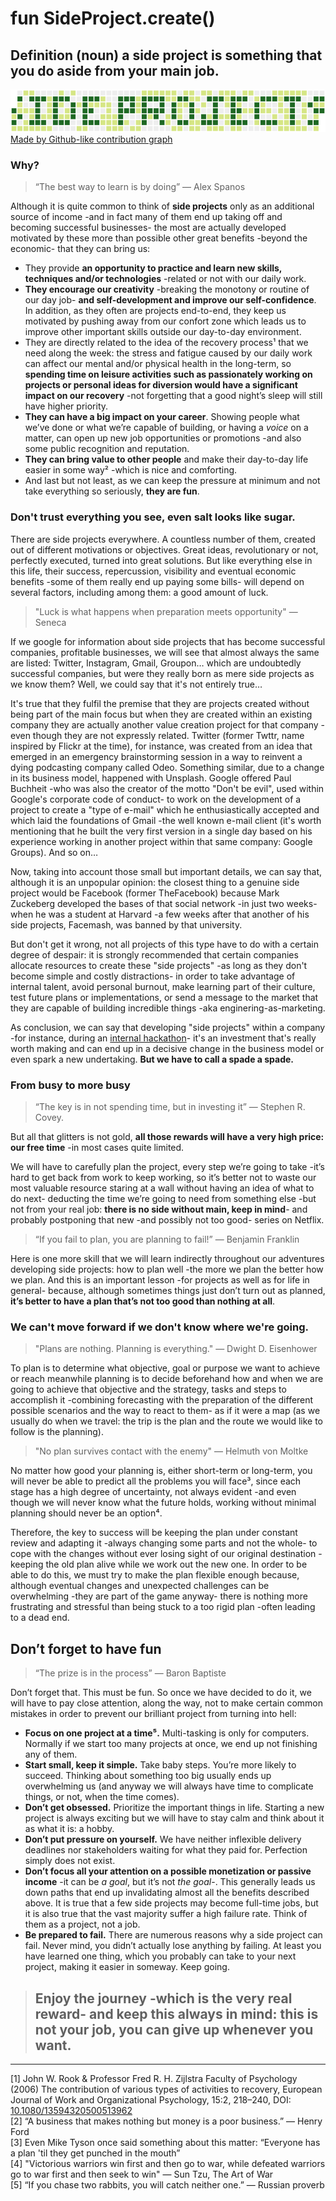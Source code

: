 # fun SideProject.create() 
## Definition (noun) a **side project** is something that you do aside from your main job.

![](art/1.png)
<span class="figcaption_hack">[Made by Github-like contribution graph](http://ozh.org/contribution/)</span>

### Why?

> “The best way to learn is by doing” — Alex Spanos

Although it is quite common to think of **side projects** only as an additional source of income -and in fact many of them end up taking off and becoming successful businesses- the most are actually developed motivated by these more than possible other great benefits -beyond the economic- that they can bring us:

- They provide **an opportunity to practice and learn new skills, techniques and/or technologies** -related or not with our daily work.
- **They encourage our creativity** -breaking the monotony or routine of our day job- **and self-development and improve our self-confidence**. In addition, as they often are projects end-to-end, they keep us motivated by pushing away from our confort zone which leads us to improve other important skills outside our day-to-day environment.
- They are directly related to the idea of the recovery process¹ that we need along the week: the stress and fatigue caused by our daily work can affect our mental and/or physical health in the long-term, so **spending time on leisure activities such as passionately working on projects or personal ideas for diversion would have a significant impact on our recovery** -not forgetting that a good night’s sleep will still have higher priority.
- **They can have a big impact on your career**. Showing people what we’ve done or what we’re capable of building, or having a *voice* on a matter, can open up new job opportunities or promotions -and also some public recognition and reputation.
- **They can bring value to other people** and make their day-to-day life easier in some way² -which is nice and comforting.
- And last but not least, as we can keep the pressure at minimum and not take everything so seriously, **they are fun**.

### Don't trust everything you see, even salt looks like sugar.

There are side projects everywhere. A countless number of them, created out of different motivations or objectives. Great ideas, revolutionary or not, perfectly executed, turned into great solutions. But like everything else in this life, their success, repercussion, visibility and eventual economic benefits -some of them really end up paying some bills- will depend on several factors, including among them: a good amount of luck.

> "Luck is what happens when preparation meets opportunity" — Seneca

If we google for information about side projects that has become successful companies, profitable businesses, we will see that almost always the same are listed: Twitter, Instagram, Gmail, Groupon… which are undoubtedly successful companies, but were they really born as mere side projects as we know them? Well, we could say that it's not entirely true…

It's true that they fulfil the premise that they are projects created without being part of the main focus but when they are created within an existing company they are actually another value creation project for that company -even though they are not expressly related. Twitter (former Twttr, name inspired by Flickr at the time), for instance, was created from an idea that emerged in an emergency brainstorming session in a way to reinvent a dying podcasting company called Odeo. Something similar, due to a change in its business model, happened with Unsplash. Google offered Paul Buchheit -who was also the creator of the motto "Don't be evil", used within Google's corporate code of conduct- to work on the development of a project to create a "type of e-mail" which he enthusiastically accepted and which laid the foundations of Gmail -the well known e-mail client (it's worth mentioning that he built the very first version in a single day based on his experience working in another project within that same company: Google Groups). And so on…

Now, taking into account those small but important details, we can say that, although it is an unpopular opinion: the closest thing to a genuine side project would be Facebook (former TheFacebook) because Mark Zuckeberg developed the bases of that social network -in just two weeks- when he was a student at Harvard -a few weeks after that another of his side projects, Facemash, was banned by that university.

But don't get it wrong, not all projects of this type have to do with a certain degree of despair: it is strongly recommended that certain companies allocate resources to create these "side projects" -as long as they don't become simple and costly distractions- in order to take advantage of internal talent, avoid personal burnout, make learning part of their culture, test future plans or implementations, or send a message to the market that they are capable of building incredible things -aka enginering-as-marketing. 

As conclusion, we can say that developing "side projects" within a company -for instance, during an [internal hackathon](https://twitter.com/Tech_LolaMarket/status/1112998074107027456])- it's an investment that's really worth making and can end up in a decisive change in the business model or even spark a new undertaking. **But we have to call a spade a spade.**

### From busy to more busy

> “The key is in not spending time, but in investing it” — Stephen R. Covey.

But all that glitters is not gold, **all those rewards will have a very high price: our free time** -in most cases quite limited.

We will have to carefully plan the project, every step we’re going to take -it’s hard to get back from work to keep working, so it’s better not to waste our most valuable resource staring at a wall without having an idea of what to do next- deducting the time we’re going to need from something else -but not from your real job: **there is no side without main, keep in mind**- and probably postponing that new -and possibly not too good- series on Netflix.

> “If you fail to plan, you are planning to fail!” — Benjamin Franklin

Here is one more skill that we will learn indirectly throughout our adventures developing side projects: how to plan well -the more we plan the better how we plan. And this is an important lesson -for projects as well as for life in general- because, although sometimes things just don’t turn out as planned, **it’s better to have a plan that’s not too good than nothing at all**.

### We can't move forward if we don't know where we're going.

> "Plans are nothing. Planning is everything." — Dwight D. Eisenhower

To plan is to determine what objective, goal or purpose we want to achieve or reach meanwhile planning is to decide beforehand how and when we are going to achieve that objective and the strategy, tasks and steps to accomplish it -combining forecasting with the preparation of the different possible scenarios and the way to react to them- as if it were a map (as we usually do when we travel: the trip is the plan and the route we would like to follow is the planning).

> "No plan survives contact with the enemy" — Helmuth von Moltke

No matter how good your planning is, either short-term or long-term, you will never be able to predict all the problems you will face³, since each stage has a high degree of uncertainty, not always evident -and even though we will never know what the future holds, working without minimal planning should never be an option⁴. 

Therefore, the key to success will be keeping the plan under constant review and adapting it -always changing some parts and not the whole- to cope with the changes without ever losing sight of our original destination -keeping the old plan alive while we work out the new one. In order to be able to do this, we must try to make the plan flexible enough because, although eventual changes and unexpected challenges can be overwhelming -they are part of the game anyway- there is nothing more frustrating and stressful than being stuck to a too rigid plan -often leading to a dead end. 

## Don’t forget to have fun

> “The prize is in the process” — Baron Baptiste

Don’t forget that. This must be fun. So once we have decided to do it, we will have to pay close attention, along the way, not to make certain common mistakes in order to prevent our brilliant project from turning into hell:

- **Focus on one project at a time⁵.** Multi-tasking is only for computers. Normally if we start too many projects at once, we end up not finishing any of them.
- **Start small, keep it simple.** Take baby steps. You’re more likely to succeed. Thinking about something too big usually ends up overwhelming us (and anyway we will always have time to complicate things, or not, when the time comes).
- **Don’t get obsessed.** Prioritize the important things in life. Starting a new project is always exciting but we will have to stay calm and think about it as what it is: a hobby.
- **Don’t put pressure on yourself.** We have neither inflexible delivery deadlines nor stakeholders waiting for what they paid for. Perfection simply does not exist.
- **Don’t focus all your attention on a possible monetization or passive income** -it can be *a goal*, but it’s not *the goal*-. This generally leads us down paths that end up invalidating almost all the benefits described above. It is true that a few side projects may become full-time jobs, but it is also true that the vast majority suffer a high failure rate. Think of them as a project, not a job.
- **Be prepared to fail.** There are numerous reasons why a side project can fail. Never mind, you didn’t actually lose anything by failing. At least you have learned one thing, which you probably can take to your next project, making it easier in someway. Keep going.

> ## Enjoy the journey -which is the very real reward- and keep this always in mind: this is not your job, you can give up whenever you want.

*****

[1] John W. Rook & Professor Fred R. H. Zijlstra Faculty of Psychology (2006) The contribution of various types of activities to recovery, European Journal of Work and Organizational Psychology, 15:2, 218–240, DOI: [10.1080/13594320500513962](https://www.tandfonline.com/doi/abs/10.1080/13594320500513962)<br> 
[2] “A business that makes nothing but money is a poor business.” — Henry Ford<br> 
[3] Even Mike Tyson once said something about this matter: “Everyone has a plan 'til they get punched in the mouth”<br> 
[4] "Victorious warriors win first and then go to war, while defeated warriors go to war first and then seek to win" — Sun Tzu, The Art of War<br> 
[5] “If you chase two rabbits, you will catch neither one.” — Russian proverb
